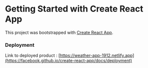 # Getting Started with Create React App

This project was bootstrapped with [Create React App](https://github.com/facebook/create-react-app).

### Deployment

Link to deployed product : [https://weather-app-1912.netlify.app](https://facebook.github.io/create-react-app/docs/deployment)
